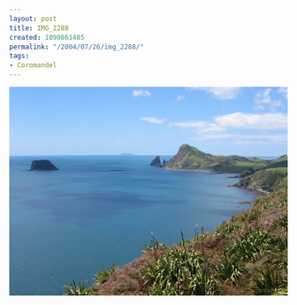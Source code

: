 ```yaml
---
layout: post
title: IMG_2288
created: 1090861485
permalink: "/2004/07/26/img_2288/"
tags:
- Coromandel
---
```


<img src="/image/images/img_2288-763.jpg"/>

